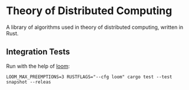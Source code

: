 # Theory of Distributed Computing

A library of algorithms used in theory of distributed computing, written in Rust. 

## Integration Tests

Run with the help of [loom](https://github.com/tokio-rs/loom):
```
LOOM_MAX_PREEMPTIONS=3 RUSTFLAGS="--cfg loom" cargo test --test snapshot --releas
```
